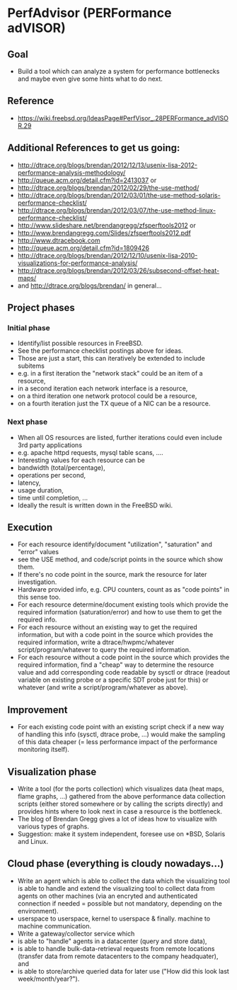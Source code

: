 # PerfAdvisor (PERFormance adVISOR)

## Goal
- Build a tool which can analyze a system for performance bottlenecks and maybe even give some hints what to do next.

## Reference
- https://wiki.freebsd.org/IdeasPage#PerfVisor_.28PERFormance_adVISOR.29

## Additional References to get us going:

- http://dtrace.org/blogs/brendan/2012/12/13/usenix-lisa-2012-performance-analysis-methodology/
- http://queue.acm.org/detail.cfm?id=2413037 or 
- http://dtrace.org/blogs/brendan/2012/02/29/the-use-method/
- http://dtrace.org/blogs/brendan/2012/03/01/the-use-method-solaris-performance-checklist/
- http://dtrace.org/blogs/brendan/2012/03/07/the-use-method-linux-performance-checklist/
- http://www.slideshare.net/brendangregg/zfsperftools2012 or 
- http://www.brendangregg.com/Slides/zfsperftools2012.pdf
- http://www.dtracebook.com
- http://queue.acm.org/detail.cfm?id=1809426
- http://dtrace.org/blogs/brendan/2012/12/10/usenix-lisa-2010-visualizations-for-performance-analysis/
- http://dtrace.org/blogs/brendan/2012/03/26/subsecond-offset-heat-maps/
- and http://dtrace.org/blogs/brendan/ in general...

## Project phases

### Initial phase

- Identify/list possible resources in FreeBSD. 
- See the performance checklist postings above for ideas. 
- Those are just a start, this can iteratively be extended to include subitems 
- e.g. in a first iteration the "network stack" could be an item of a resource, 
- in a second iteration each network interface is a resource, 
- on a third iteration one network protocol could be a resource, 
- on a fourth iteration just the TX queue of a NIC can be a resource.

### Next phase

- When all OS resources are listed, further iterations could even include 3rd party applications 
- e.g. apache httpd requests, mysql table scans, ....
- Interesting values for each resource can be 
- bandwidth (total/percentage),
- operations per second, 
- latency, 
- usage duration, 
- time until completion, ... 
- Ideally the result is written down in the FreeBSD wiki. 

## Execution

- For each resource identify/document "utilization", "saturation" and "error" values 
- see the USE method, and code/script points in the source which show them. 
- If there's no code point in the source, mark the resource for later investigation. 
- Hardware provided info, e.g. CPU counters, count as as "code points" in this sense too.
- For each resource determine/document existing tools which provide the required information (saturation/error) and how to use them to get the required info.
- For each resource without an existing way to get the required information, but with a code point in the source which provides the required information, write a dtrace/hwpmc/whatever script/program/whatever to query the required information. 
- For each resource without a code point in the source which provides the required information, find a "cheap" way to determine the resource value and add corresponding code readable by sysctl or dtrace (readout variable on existing probe or a specific SDT probe just for this) or whatever (and write a script/program/whatever as above).

## Improvement

- For each existing code point with an existing script check if a new way of handling this info (sysctl, dtrace probe, ...) would make the sampling of this data cheaper (= less performance impact of the performance monitoring itself).

## Visualization phase

- Write a tool (for the ports collection) which visualizes data (heat maps, flame graphs, ...) gathered from the above performance data collection scripts (either stored somewhere or by calling the scripts directly) and provides hints where to look next in case a resource is the bottleneck. 
- The blog of Brendan Gregg gives a lot of ideas how to visualize with various types of graphs. 
- Suggestion: make it system independent, foresee use on *BSD, Solaris and Linux. 

## Cloud phase (everything is cloudy nowadays...)

- Write an agent which is able to collect the data which the visualizing tool is able to handle and extend the visualizing tool to collect data from agents on other machines (via an encryted and authenticated connection if needed = possible but not mandatory, depending on the environment).
- userspace to userspace, kernel to userspace & finally. machine to machine communication.
- Write a gateway/collector service which 
- is able to "handle" agents in a datacenter (query and store data), 
- is able to handle bulk-data-retrieval requests from remote locations (transfer data from remote datacenters to the company headquater), and 
- is able to store/archive queried data for later use ("How did this look last week/month/year?").
